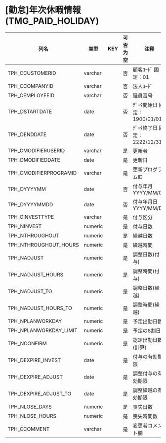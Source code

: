 # [勤怠]年次休暇情報(TMG_PAID_HOLIDAY)
| 列名   | 类型   | KEY  | 可否为空 | 注释   |
| ---- | ---- | ---- | ---- | ---- |
|TPH_CCUSTOMERID|varchar||否|顧客ｺｰﾄﾞ                        固定：01|
|TPH_CCOMPANYID|varchar||否|法人ｺｰﾄﾞ|
|TPH_CEMPLOYEEID|varchar||否|職員番号|
|TPH_DSTARTDATE|date||否|ﾃﾞｰﾀ開始日                      固定：1900/01/01|
|TPH_DENDDATE|date||否|ﾃﾞｰﾀ終了日                      固定：2222/12/31|
|TPH_CMODIFIERUSERID|varchar||是|更新者|
|TPH_DMODIFIEDDATE|date||是|更新日|
|TPH_CMODIFIERPROGRAMID|varchar||是|更新プログラムID|
|TPH_DYYYYMM|date||否|付与年月                        YYYY/MM/01|
|TPH_DYYYYMMDD|date||否|付与年月日                      YYYY/MM/DD|
|TPH_CINVESTTYPE|varchar||是|付与区分|
|TPH_NINVEST|numeric||是|付与日数|
|TPH_NTHROUGHOUT|numeric||是|繰越日数|
|TPH_NTHROUGHOUT_HOURS|numeric||是|繰越時間|
|TPH_NADJUST|numeric||是|調整日数(付与)|
|TPH_NADJUST_HOURS|numeric||是|調整時間(付与)|
|TPH_NADJUST_TO|numeric||是|調整日数(繰越)|
|TPH_NADJUST_HOURS_TO|numeric||是|調整時間(繰越)|
|TPH_NPLANWORKDAY|numeric||是|予定出勤日数|
|TPH_NPLANWORKDAY_LIMIT|numeric||是|予定の8割日数|
|TPH_NCONFIRM|numeric||是|認定出勤日数(計算)|
|TPH_DEXPIRE_INVEST|date||是|付与の有効期限|
|TPH_DEXPIRE_ADJUST|date||是|調整付与の有効期限|
|TPH_DEXPIRE_ADJUST_TO|date||是|調整繰越の有効期限|
|TPH_NLOSE_DAYS|numeric||是|喪失日数|
|TPH_NLOSE_HOURS|numeric||是|喪失時間数|
|TPH_CCOMMENT|varchar||是|変更者コメント欄|
